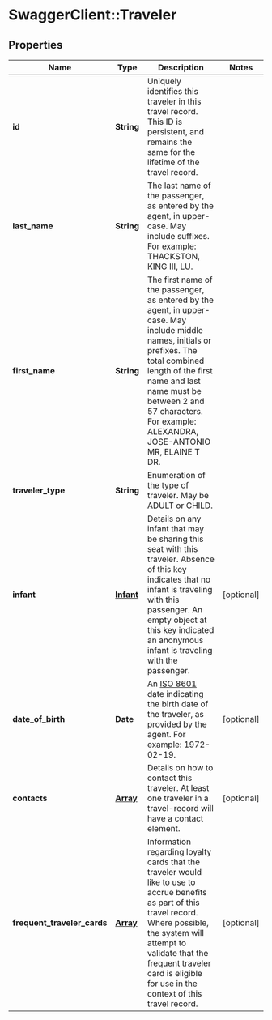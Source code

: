 # SwaggerClient::Traveler

## Properties
Name | Type | Description | Notes
------------ | ------------- | ------------- | -------------
**id** | **String** | Uniquely identifies this traveler in this travel record. This ID is persistent, and remains the same for the lifetime of the travel record. |
**last_name** | **String** | The last name of the passenger, as entered by the agent, in upper-case. May include suffixes. For example: THACKSTON, KING III, LU. |
**first_name** | **String** | The first name of the passenger, as entered by the agent, in upper-case. May include middle names, initials or prefixes. The total combined length of the first name and last name must be between 2 and 57 characters. For example: ALEXANDRA, JOSE-ANTONIO MR, ELAINE T DR. |
**traveler_type** | **String** | Enumeration of the type of traveler. May be ADULT or CHILD. |
**infant** | [**Infant**](Infant.md) | Details on any infant that may be sharing this seat with this traveler. Absence of this key indicates that no infant is traveling with this passenger. An empty object at this key indicated an anonymous infant is traveling with the passenger. | [optional]
**date_of_birth** | **Date** | An <a href="https://en.wikipedia.org/wiki/ISO_8601">ISO 8601</a> date indicating the birth date of the traveler, as provided by the agent. For example: 1972-02-19. | [optional]
**contacts** | [**Array<Contact>**](Contact.md) | Details on how to contact this traveler. At least one traveler in a travel-record will have a contact element. | [optional]
**frequent_traveler_cards** | [**Array<FrequentTravelerCard>**](FrequentTravelerCard.md) | Information regarding loyalty cards that the traveler would like to use to accrue benefits as part of this travel record. Where possible, the system will attempt to validate that the frequent traveler card is eligible for use in the context of this travel record. | [optional]


